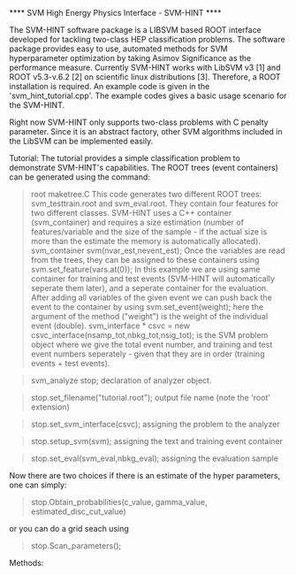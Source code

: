 **** SVM High Energy Physics Interface - SVM-HINT ****

The SVM-HINT software package is a LIBSVM based ROOT interface developed for tackling two-class HEP
classification problems. The software package provides easy to use,
automated methods for SVM hyperparameter optimization by taking Asimov
Significance as the performance measure.
Currently SVM-HINT works with LibSVM v3 [1] and ROOT v5.3-v.6.2 [2] on
scientific linux distributions [3]. 
Therefore, a ROOT installation is required.
An example code is given in the 'svm_hint_tutorial.cpp'. The example
codes gives a basic usage scenario for the SVM-HINT.

Right now SVM-HINT only supports two-class problems with C penalty
parameter. Since it is an abstract factory, other SVM algorithms
included in the LibSVM can be implemented easily. 

Tutorial:
The tutorial provides a simple classification problem to demonstrate
SVM-HINT's capabilities. The ROOT trees (event containers) can be
generated using the command: 
> root maketree.C
This code generates two different ROOT trees: svm_testtrain.root and
svm_eval.root. They contain four features for two different classes. 
SVM-HINT uses a C++ container (svm_container) and requires a size
estimation (number of features/variable and the size of the sample -
if the actual size is more than the estimate the memory is automatically allocated).
> svm_container svm(nvar_est,nevent_est);
Once the variables are read from the trees, they can be assigned to
these containers using 
> svm.set_feature(vars.at(0));
In this example we are using same container for training and test
events (SVM-HINT will automatically seperate them later), and a
seperate container for the evaluation.
After adding all variables of the given event we can push back the
event to the container by using
> svm.set_event(weight);
here the argument of the method ("weight") is the weight of the
individual event (double).
>  svm_interface * csvc = new csvc_interface(nsamp_tot,nbkg_tot,nsig_tot);
is the SVM problem object where we give the total event number, and
training and test event numbers seperately - given that they are in
order (training events + test events).

> svm_analyze stop;
declaration of analyzer object.

> stop.set_filename("tutorial.root");
output file name (note the 'root' extension)
 
> stop.set_svm_interface(csvc);
assigning the problem to the analyzer 

> stop.setup_svm(svm);
assigning the text and training event container
 
> stop.set_eval(svm_eval,nbkg_eval);
assigning the evaluation sample

Now there are two choices if there is an estimate of the hyper
parameters, one can simply:
> stop.Obtain_probabilities(c_value, gamma_value,
estimated_disc_cut_value)

or you can do a grid seach using
> stop.Scan_parameters();


Methods:
  
